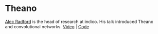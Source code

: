 **Theano**
===================

[Alec Radford](https://github.com/Newmu) is the head of research at indico. His talk introduced Theano and convolutional networks. [Video](https://www.youtube.com/watch?v=S75EdAcXHKk) | [Code](https://github.com/Newmu/Theano-Tutorials)

